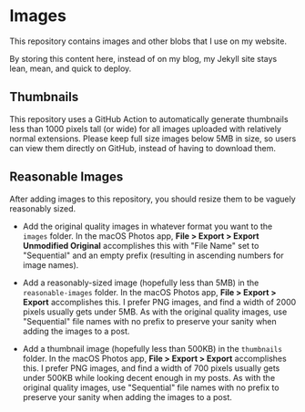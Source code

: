 # Images
This repository contains images and other blobs that I use on my website.

By storing this content here, instead of on my blog, my Jekyll site stays lean, mean, and quick to deploy.

## Thumbnails

This repository uses a GitHub Action to automatically generate thumbnails less than 1000 pixels tall (or wide) for all images uploaded with relatively normal extensions.
Please keep full size images below 5MB in size, so users can view them directly on GitHub, instead of having to download them.

## Reasonable Images

After adding images to this repository, you should resize them to be vaguely reasonably sized.

* Add the original quality images in whatever format you want to the `images` folder. In the macOS Photos app, **File > Export > Export Unmodified Original** accomplishes this with "File Name" set to "Sequential" and an empty prefix (resulting in ascending numbers for image names).

* Add a reasonably-sized image (hopefully less than 5MB) in the `reasonable-images` folder. In the macOS Photos app, **File > Export > Export** accomplishes this. I prefer PNG images, and find a width of 2000 pixels usually gets under 5MB. As with the original quality images, use "Sequential" file names with no prefix to preserve your sanity when adding the images to a post.

* Add a thumbnail image (hopefully less than 500KB) in the `thumbnails` folder. In the macOS Photos app, **File > Export > Export** accomplishes this. I prefer PNG images, and find a width of 700 pixels usually gets under 500KB while looking decent enough in my posts. As with the original quality images, use "Sequential" file names with no prefix to preserve your sanity when adding the images to a post.